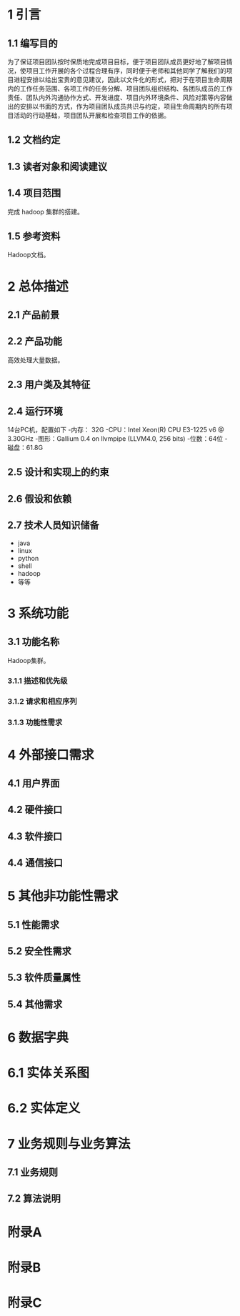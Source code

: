 # 1 引言
## 1.1 编写目的

为了保证项目团队按时保质地完成项目目标，便于项目团队成员更好地了解项目情况，使项目工作开展的各个过程合理有序，同时便于老师和其他同学了解我们的项目进程安排以给出宝贵的意见建议，因此以文件化的形式，把对于在项目生命周期内的工作任务范围、各项工作的任务分解、项目团队组织结构、各团队成员的工作责任、团队内外沟通协作方式、开发进度、项目内外环境条件、风险对策等内容做出的安排以书面的方式，作为项目团队成员共识与约定，项目生命周期内的所有项目活动的行动基础，项目团队开展和检查项目工作的依据。 

## 1.2 文档约定
## 1.3 读者对象和阅读建议
## 1.4 项目范围
完成 hadoop 集群的搭建。
## 1.5 参考资料
Hadoop文档。


# 2 总体描述
## 2.1 产品前景
## 2.2 产品功能
高效处理大量数据。

## 2.3 用户类及其特征
## 2.4 运行环境
14台PC机，配置如下
-内存： 32G
-CPU：Intel Xeon(R) CPU E3-1225 v6 @ 3.30GHz
-图形：Gallium 0.4 on llvmpipe (LLVM4.0, 256 bits)
-位数：64位
-磁盘：61.8G
## 2.5 设计和实现上的约束
## 2.6 假设和依赖
## 2.7 技术人员知识储备
 - java
 - linux
 - python
 - shell
 - hadoop
 - 等等
# 3 系统功能
## 3.1 功能名称
Hadoop集群。
### 3.1.1 描述和优先级
### 3.1.2 请求和相应序列
### 3.1.3 功能性需求

# 4 外部接口需求
## 4.1 用户界面
## 4.2 硬件接口
## 4.3 软件接口
## 4.4 通信接口

# 5 其他非功能性需求
## 5.1 性能需求
## 5.2 安全性需求
## 5.3 软件质量属性
## 5.4 其他需求

# 6 数据字典
# 6.1 实体关系图
# 6.2 实体定义

# 7 业务规则与业务算法
## 7.1 业务规则
## 7.2 算法说明

# 附录A
# 附录B
# 附录C
